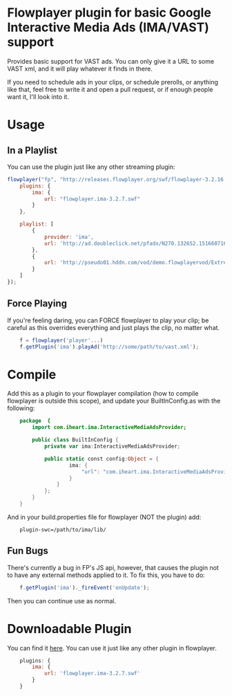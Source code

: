 # Flowplayer plugin for basic Google Interactive Media Ads (IMA/VAST) support

Provides basic support for VAST ads.  You can only give it a URL to some VAST xml, and it will play whatever it finds in there.

If you need to schedule ads in your clips, or schedule prerolls, or anything like that, feel free to write it and open a pull request, or if enough people want it, I'll look into it.

# Usage

## In a Playlist

You can use the plugin just like any other streaming plugin:

```javascript
flowplayer("fp", "http://releases.flowplayer.org/swf/flowplayer-3.2.16.swf", {
	plugins: {
		ima: {
			url: "flowplayer.ima-3.2.7.swf"
		}
	},

	playlist: [
		{
			provider: 'ima',
			url: 'http://ad.doubleclick.net/pfadx/N270.132652.1516607168321/B3442378.3;dcadv=1379578;sz=0x0;ord=79879;dcmt=text/xml'
		},
		{
			url: 'http://pseudo01.hddn.com/vod/demo.flowplayervod/Extremists.flv'
		}
	]
});
```

## Force Playing

If you're feeling daring, you can FORCE flowplayer to play your clip; be careful as this overrides everything and just plays the clip, no matter what.

```javascript
	f = flowplayer('player'...)
	f.getPlugin('ima').playAd('http://some/path/to/vast.xml');
```

# Compile

Add this as a plugin to your flowplayer compilation (how to compile flowplayer is outside this scope), and update your
BuiltInConfig.as with the following:

```actionscript
	package  {
		import com.iheart.ima.InteractiveMediaAdsProvider;

		public class BuiltInConfig {
			private var ima:InteractiveMediaAdsProvider;

			public static const config:Object = {
					ima: {
						"url": "com.iheart.ima.InteractiveMediaAdsProvider"
					}
				}
			};
		}
	}
```

And in your build.properties file for flowplayer (NOT the plugin) add:

```
	plugin-swc=/path/to/ima/lib/
```

## Fun Bugs

There's currently a bug in FP's JS api, however, that causes the plugin not to have any external methods applied to it.  To fix this, you have to do:

```javascript
	f.getPlugin('ima')._fireEvent('onUpdate');
```

Then you can continue use as normal.

# Downloadable Plugin

You can find it [here](dist/flowplayer.ima-3.2.7.swf?raw=true). You can use it just like any other plugin in flowplayer.

```javascript
	plugins: {
		ima: {
			url: 'flowplayer.ima-3.2.7.swf'
		}
	}
```
